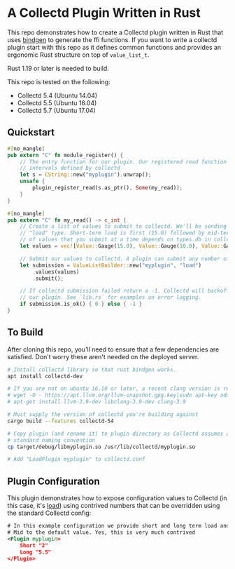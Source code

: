# A Collectd Plugin Written in Rust

This repo demonstrates how to create a Collectd plugin written in Rust that uses [bindgen](https://github.com/rust-lang-nursery/rust-bindgen) to generate the ffi functions. If you want to write a collectd plugin start with this repo as it defines common functions and provides an ergonomic Rust structure on top of `value_list_t`.

Rust 1.19 or later is needed to build.

This repo is tested on the following:

- Collectd 5.4 (Ubuntu 14.04)
- Collectd 5.5 (Ubuntu 16.04)
- Collectd 5.7 (Ubuntu 17.04)

## Quickstart

```rust
#[no_mangle]
pub extern "C" fn module_register() {
    // The entry function for our plugin. Our registered read function will be called at
    // intervals defined by collectd
    let s = CString::new("myplugin").unwrap();
    unsafe {
        plugin_register_read(s.as_ptr(), Some(my_read));
    }
}

#[no_mangle]
pub extern "C" fn my_read() -> c_int {
    // Create a list of values to submit to collectd. We'll be sending in a vector representing the
    // "load" type. Short-term load is first (15.0) followed by mid-term and long-term. The number
    // of values that you submit at a time depends on types.db in collectd configurations
    let values = vec![Value::Gauge(15.0), Value::Gauge(10.0), Value::Gauge(12.0)];

    // Submit our values to collectd. A plugin can submit any number of times.
    let submission = ValueListBuilder::new("myplugin", "load")
        .values(values)
        .submit();

    // If collectd submission failed return a -1. Collectd will backoff calling
    // our plugin. See `lib.rs` for examples on error logging.
    if submission.is_ok() { 0 } else { -1 }
}
```

## To Build

After cloning this repo, you'll need to ensure that a few dependencies are satisfied. Don't worry these aren't needed on the deployed server.

```bash
# Install collectd library so that rust bindgen works.
apt install collectd-dev

# If you are not on ubuntu 16.10 or later, a recent clang version is required
# wget -O - https://apt.llvm.org/llvm-snapshot.gpg.key|sudo apt-key add -
# apt-get install llvm-3.9-dev libclang-3.9-dev clang-3.9

# Must supply the version of collectd you're building against
cargo build --features collectd-54

# Copy plugin (and rename it) to plugin directory as Collectd assumes a
# standard naming convention
cp target/debug/libmyplugin.so /usr/lib/collectd/myplugin.so

# Add "LoadPlugin myplugin" to collectd.conf
```

## Plugin Configuration

This plugin demonstrates how to expose configuration values to Collectd (in
this case, it's [load](https://en.wikipedia.org/wiki/Load_(computing))) using
contrived numbers that can be overridden using the standard Collectd config:

```xml
# In this example configuration we provide short and long term load and leave
# Mid to the default value. Yes, this is very much contrived
<Plugin myplugin>
    Short "2"
    Long "5.5"
</Plugin>
```
